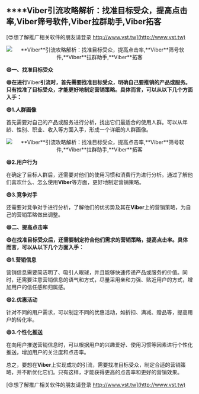 ## ****Viber**引流攻略解析：找准目标受众，提高点击率,**Viber**筛号软件,**Viber**拉群助手,**Viber**拓客**

[😍想了解推广相关软件的朋友请登录 http://www.vst.tw](http://www.vst.tw)

 <center><img src="https://vst.tw/MP4/tuiguang/png/2.png" alt="**Viber**引流攻略解析：找准目标受众，提高点击率,**Viber**筛号软件,**Viber**拉群助手,**Viber**拓客"></center>

**😄一、找准目标受众**

**😄在进行**Viber**引流时，首先需要找准目标受众，明确自己要推销的产品或服务。只有找准了目标受众，才能更好地制定营销策略。具体而言，可以从以下几个方面入手：**

**😄1.人群画像**

首先需要对自己的产品或服务进行分析，找出它们最适合的使用人群。可以从年龄、性别、职业、收入等方面入手，形成一个详细的人群画像。

 <center><img src="https://vst.tw/MP4/tuiguang/png/6.png" alt="**Viber**引流攻略解析：找准目标受众，提高点击率,**Viber**筛号软件,**Viber**拉群助手,**Viber**拓客"></center>

**😄2.用户行为**

在确定了目标人群后，还需要对他们的使用习惯和消费行为进行分析。通过了解他们喜欢什么、怎么使用**Viber**等方面，更好地制定营销策略。

**😄3.竞争对手**

还需要对竞争对手进行分析，了解他们的优劣势及其在**Viber**上的营销策略，为自己的营销策略做出调整。

**😄二、提高点击率**

**😄在找准目标受众后，还需要制定符合他们需求的营销策略，提高点击率。具体而言，可以从以下几个方面入手：**

**😄1.营销信息**

营销信息需要简洁明了、吸引人眼球，并且能够快速传递产品或服务的价值。同时，还需要注意营销信息的语气和方式，尽量采用亲和力强、贴近用户的方式，增加用户的信任感和归属感。

**😄2.优惠活动**

针对不同的用户需求，可以制定不同的优惠活动，如折扣、满减、赠品等，提高用户的转化率。

**😄3.个性化推送**

在向用户推送营销信息时，可以根据用户的兴趣爱好、使用习惯等因素进行个性化推送，增加用户的关注度和点击率。

总之，要想在**Viber**上实现成功的引流，需要找准目标受众，制定合适的营销策略，并不断优化它们。只有这样，才能获得更高的点击率和更好的营销效果。

[😍想了解推广相关软件的朋友请登录 http://www.vst.tw](http://www.vst.tw)



